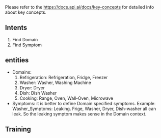 Please refer to the https://docs.api.ai/docs/key-concepts for detailed info about key concepts.
## Intents
1. Find Domain
2. Find Symptom
## entities
* Domains:
  1. Refrigeration: Refrigeration, Fridge, Freezer  
  2. Washer: Washer, Washing Machine  
  3. Dryer: Dryer  
  4. Dish: Dish Washer  
  5. Cooking: Range, Oven, Wall-Oven, Microwave  
* Symptoms: it is better to define Domain specified symptoms.
Example: Washer_Symptoms: Leaking.
Frige, Washer, Dryer, Dish-washer all can leak.
So the leaking symptom makes sense in the Domain context.
## Training
